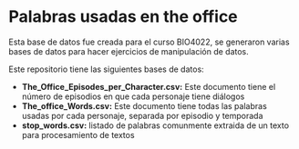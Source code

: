 Palabras usadas en the office
================

Esta base de datos fue creada para el curso BIO4022, se generaron varias
bases de datos para hacer ejercicios de manipulación de datos.

Este repositorio tiene las siguientes bases de datos:

  - **The\_Office\_Episodes\_per\_Character.csv:** Este documento tiene
    el número de episodios en que cada personaje tiene diálogos
  - **The\_office\_Words.csv:** Este documento tiene todas las palabras
    usadas por cada personaje, separada por episodio y temporada
  - **stop\_words.csv:** listado de palabras comunmente extraida de un
    texto para procesamiento de textos
